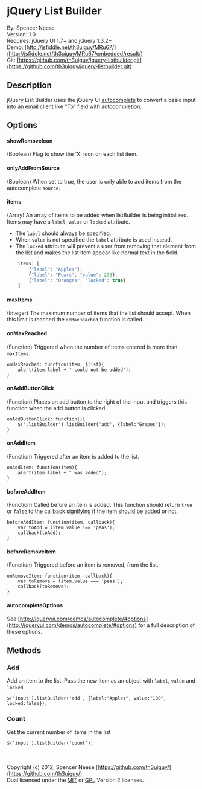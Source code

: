 jQuery List Builder
====================
By: Spencer Neese   
Version: 1.0   
Requires: jQuery UI 1.7+ and jQuery 1.3.2+   
Demo: [http://jsfiddle.net/th3uiguy/MRu67/](http://jsfiddle.net/th3uiguy/MRu67/embedded/result/)   
Git: [https://github.com/th3uiguy/jquery-listbuilder.git](https://github.com/th3uiguy/jquery-listbuilder.git)   



Description
---------------------
jQuery List Builder uses the jQuery UI [autocomplete](http://jqueryui.com/demos/autocomplete/) to convert a basic input into an email client like "To" field with autocompletion.





Options
---------------------
#### showRemoveIcon ###
(Boolean) Flag to show the 'X' icon on each list item.


#### onlyAddFromSource ###
(Boolean) When set to true, the user is only able to add items from the autocomplete `source`.

#### items ###
(Array) An array of items to be added when listBuilder is being initialized. Items may have a `label`, `value` or `locked` attribute. 

*	The `label` should always be specified. 
*	When `value` is not specified the `label` attribute is used instead. 
*	The `locked` attribute will prevent a user from removing that element from the list and makes the list item appear like normal text in the field.

```js
	items: [
		{"label": "Apples"},
		{"label": "Pears", "value": 233},
		{"label": "Oranges", "locked": true}
	]
```

#### maxItems ###
(Integer) The maximum number of items that the list should accept. When this limit is reached the `onMaxReached` function is called.

#### onMaxReached ###
(Function) Triggered when the number of items entered is more than `maxItems`.

	onMaxReached: function(item, $list){
		alert(item.label + ' could not be added');
	}

#### onAddButtonClick ###
(Function) Places an add button to the right of the input and triggers this function when the add button is clicked.

	onAddButtonClick: function(){
		$('.listBuilder').listBuilder('add', {label:"Grapes"});
	}

#### onAddItem ###
(Function) Triggered after an item is added to the list.

	onAddItem: function(item){
		alert(item.label + " was added");
	}

#### beforeAddItem ###
(Function) Called before an item is added. This function should return `true` or `false` to the callback signifying if the item should be added or not.

	beforeAddItem: function(item, callback){
		var toAdd = (item.value !== 'peas');
		callback(toAdd);
	}

#### beforeRemoveItem ###
(Function) Triggered before an item is removed,  from the list.

	onRemoveItem: function(item, callback){
		var toRemove = (item.value === 'peas');
		callback(toRemove);
	}

#### autocompleteOptions ###
See [http://jqueryui.com/demos/autocomplete/#options](http://jqueryui.com/demos/autocomplete/#options) for a full description of these options.




	
Methods
---------------------
### Add ###
Add an item to the list. Pass the new item as an object with `label`, `value` and `locked`.
  
	$('input').listBuilder('add', {label:"Apples", value:"100", locked:false});

### Count ###
Get the current number of items in the list

	$('input').listBuilder('count');




<br /><br />
Copyright (c) 2012, Spencer Neese [https://github.com/th3uiguy/](https://github.com/th3uiguy/)   
Dual licensed under the 
[MIT](https://raw.github.com/th3uiguy/jquery-listbuilder/master/MIT-LICENSE.txt) or 
[GPL](https://raw.github.com/th3uiguy/jquery-listbuilder/master/GPL-LICENSE.txt) Version 2 licenses. 
